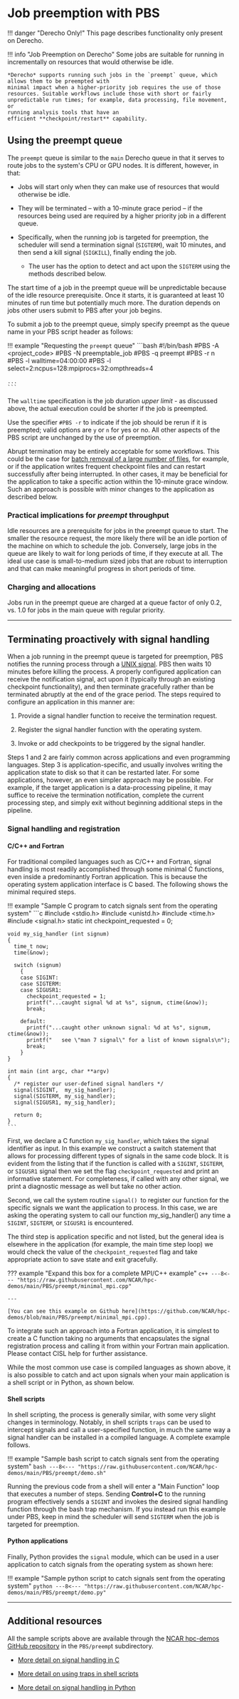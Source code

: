 # Job preemption with PBS

!!! danger "Derecho Only!"
    This page describes functionality only present on Derecho.

!!! info "Job Preemption on Derecho"
    Some jobs are suitable for running in incrementally on resources that would otherwise be
    idle.

    *Derecho* supports running such jobs in the `preempt` queue, which allows them to be preempted with
    minimal impact when a higher-priority job requires the use of those
    resources. Suitable workflows include those with short or fairly
    unpredictable run times; for example, data processing, file movement, or
    running analysis tools that have an
    efficient **checkpoint/restart** capability.


## Using the preempt queue

The `preempt` queue is similar to the `main` Derecho queue in that it
serves to route jobs to the system's CPU or GPU nodes. It is different,
however, in that:

- Jobs will start only when they can make use of resources that would
  otherwise be idle.

- They will be terminated – with a 10-minute grace period – if the
  resources being used are required by a higher priority job in a
  different queue.

- Specifically, when the running job is targeted for
  preemption, the scheduler will send a termination signal (`SIGTERM`),
  wait 10 minutes, and then send a kill signal (`SIGKILL`), finally ending the job.
    - The user has the option to detect and act upon the `SIGTERM` using the methods
      described below.

The start time of a job in the preempt queue will be unpredictable
because of the idle resource prerequisite. Once it starts, it is
guaranteed at least 10 minutes of run time but potentially much more. The
duration depends on jobs other users submit to PBS after your job
begins.

To submit a job to the preempt queue, simply specify preempt as the
queue name in your PBS script header as follows:

!!! example "Requesting the `preempt` queue"
    ```bash
    #!/bin/bash
    #PBS -A <project_code>
    #PBS -N preemptable_job
    #PBS -q preempt
    #PBS -r n
    #PBS -l walltime=04:00:00
    #PBS -l select=2:ncpus=128:mpiprocs=32:ompthreads=4

    ...
    ```

The `walltime` specification is the job duration *upper limit* - as
discussed above, the actual execution could be shorter if the job is
preempted.

Use the specifier `#PBS -r` to indicate if the job should be rerun if
it is preempted; valid options are `y` or `n` for yes or no. All other
aspects of the PBS script are unchanged by the use of preemption.

Abrupt termination may be entirely acceptable for some workflows. This
could be the case for [batch removal of a large number of files](../storage-systems/glade/removing-large-number-of-files.md),
for example, or if the application writes frequent checkpoint files
and can restart successfully after being interrupted. In other cases,
it may be beneficial for the application to take a specific action
within the 10-minute grace window. Such an approach is possible with
minor changes to the application as described below.

### Practical implications for *preempt* throughput

Idle resources are a prerequisite for jobs in the preempt queue to
start. The smaller the resource request, the more likely there will be
an idle portion of the machine on which to schedule the job. Conversely,
large jobs in the queue are likely to wait for long periods of time, if
they execute at all. The ideal use case is small-to-medium sized jobs
that are robust to interruption and that can make meaningful progress in
short periods of time.

### Charging and allocations

Jobs run in the preempt queue are charged at a queue factor of only 0.2, vs. 1.0
for jobs in the main queue with regular priority.

---

## Terminating proactively with signal handling

When a job running in the preempt queue is targeted for preemption, PBS
notifies the running process through a [UNIX
signal](https://www.tutorialspoint.com/unix/unix-signals-traps.htm). PBS
then waits 10 minutes before killing the process. A properly configured
application can receive the notification signal, act upon it (typically
through an existing checkpoint functionality), and then
terminate gracefully rather than be terminated abruptly at the end of
the grace period. The steps required to configure an application in this
manner are:

1.   Provide a signal handler function to receive the termination
    request.

2.   Register the signal handler function with the operating system.

3.   Invoke or add checkpoints to be triggered by the signal handler.

Steps 1 and 2 are fairly common across applications and even programming
languages. Step 3 is application-specific, and usually involves writing
the application state to disk so that it can be restarted later. For
some applications, however, an even simpler approach may be possible.
For example, if the target application is a data-processing pipeline, it
may suffice to receive the termination notification, complete the
current processing step, and simply exit without beginning additional
steps in the pipeline.

### Signal handling and registration

#### C/C++ and Fortran

For traditional compiled languages such as C/C++ and Fortran, signal
handling is most readily accomplished through some minimal C functions,
even inside a predominantly Fortran application. This is because the
operating system application interface is C based. The following shows
the minimal required steps.

!!! example "Sample C program to catch signals sent from the operating system"
    ```c
    #include <stdio.h>
    #include <unistd.h>
    #include <time.h>
    #include <signal.h>
    static int checkpoint_requested = 0;

    void my_sig_handler (int signum)
    {
      time_t now;
      time(&now);

      switch (signum)
        {
        case SIGINT:
        case SIGTERM:
        case SIGUSR1:
          checkpoint_requested = 1;
          printf("...caught signal %d at %s", signum, ctime(&now));
          break;

        default:
          printf("...caught other unknown signal: %d at %s", signum, ctime(&now));
          printf("   see \"man 7 signal\" for a list of known signals\n");
          break;
        }
    }

    int main (int argc, char **argv)
    {
      /* register our user-defined signal handlers */
      signal(SIGINT,  my_sig_handler);
      signal(SIGTERM, my_sig_handler);
      signal(SIGUSR1, my_sig_handler);

      return 0;
    }
    ```

First, we declare a C function `my_sig_handler`, which takes the
signal identifier as input. In this example we construct a switch
statement that allows for processing different types of signals in the
same code block. It is evident from the listing that if the function is
called with a `SIGINT`, `SIGTERM`, or `SIGUSR1` signal then we set
the flag `checkpoint_requested` and print an informative statement.
For completeness, if called with any other signal, we print a diagnostic
message as well but take no other action.

Second, we call the system routine `signal() `to register our function
for the specific signals we want the application to process. In this
case, we are asking the operating system to call our function
my_sig_handler() any time a `SIGINT`, `SIGTERM`, or `SIGUSR1` is
encountered.

The third step is application specific and not listed, but the general
idea is elsewhere in the application (for example, the main time step
loop) we would check the value of the `checkpoint_requested` flag and
take appropriate action to save state and exit gracefully.

??? example "Expand this box for a complete MPI/C++ example"
    ```c++
    ---8<--- "https://raw.githubusercontent.com/NCAR/hpc-demos/main/PBS/preempt/minimal_mpi.cpp"
    ```

    ---

    [You can see this example on Github here](https://github.com/NCAR/hpc-demos/blob/main/PBS/preempt/minimal_mpi.cpp).

To integrate such an approach into a Fortran application, it is simplest
to create a C function taking no arguments that encapsulates the signal
registration process and calling it from within your Fortran main
application. Please contact CISL help for further assistance.

While the most common use case is compiled languages as shown above, it
is also possible to catch and act upon signals when your main
application is a shell script or in Python, as shown below.

#### Shell scripts

In shell scripting, the process is generally similar, with some very
slight changes in terminology. Notably, in shell scripts `traps` can be
used to intercept signals and call a user-specified function, in much
the same way a signal handler can be installed in a compiled language. A
complete example follows.

!!! example "Sample bash script to catch signals sent from the operating system"
    ```bash
    ---8<--- "https://raw.githubusercontent.com/NCAR/hpc-demos/main/PBS/preempt/demo.sh"
    ```

Running the previous code from a shell will enter a "Main Function"
loop that executes a number of steps. Sending **Control+C** to the
running program effectively sends a `SIGINT` and invokes the desired
signal handling function through the bash trap mechanism. If you
instead run this example under PBS, keep in mind the scheduler will
send `SIGTERM` when the job is targeted for preemption.

#### Python applications

Finally, Python provides the `signal` module, which can be used in a
user application to catch signals from the operating system as shown
here:


!!! example "Sample python script to catch signals sent from the operating system"
    ```python
    ---8<--- "https://raw.githubusercontent.com/NCAR/hpc-demos/main/PBS/preempt/demo.py"
    ```

---

## Additional resources

All the sample scripts above are available through the [NCAR hpc-demos GitHub repository](https://github.com/NCAR/hpc-demos) in the `PBS/preemp`t
subdirectory.

- [More detail on signal handling in C](https://www.gnu.org/software/libc/manual/html_node/Signal-Handling.html)

- [More detail on using traps in shell scripts](https://tldp.org/LDP/Bash-Beginners-Guide/html/sect_12_02.html)

- [More detail on signal handling in Python](https://docs.python.org/3/library/signal.html)

<!--  LocalWords:  Derecho
 -->
